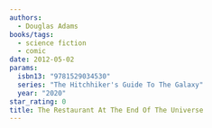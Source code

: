 ```yaml
---
authors:
  - Douglas Adams
books/tags:
  - science fiction
  - comic
date: 2012-05-02
params:
  isbn13: "9781529034530"
  series: "The Hitchhiker's Guide To The Galaxy"
  year: "2020"
star_rating: 0
title: The Restaurant At The End Of The Universe
---
```


<!--more-->
